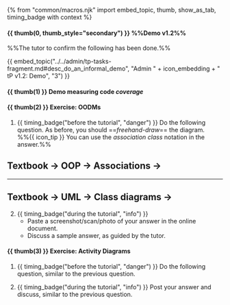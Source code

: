 {% from "common/macros.njk" import embed_topic, thumb, show_as_tab, timing_badge with context %}

#### {{ thumb(0, thumb_style="secondary") }} %%Demo v1.2%%

<div class="indented-level2">

%%The tutor to confirm the following has been done.%%

{{ embed_topic("../../admin/tp-tasks-fragment.md#desc_do_an_informal_demo", "Admin " + icon_embedding + " tP v1.2: Demo", "3") }}
</div>
<p/>

#### {{ thumb(1) }} Demo measuring code _coverage_

<include src="../../admin/common-tutorials-fragment.md#demo-test-coverage" />

#### {{ thumb(2) }} Exercise: OODMs

1. {{ timing_badge("before the tutorial", "danger") }} Do the following question. As before, you should ==_freehand-draw_== the diagram.<br>
  %%{{ icon_tip }} You can use the <trigger trigger="click" for="modal:context-target">_association class_ notation</trigger> in the answer.%%

<modal large header="Relevant textbook topics" id="modal:context-target">

## Textbook → OOP → Associations →

<include src="../../book/oop/associations/associationClasses/container-inParent-asPanel.md" boilerplate />

----

## Textbook → UML → Class diagrams →
<include src="../../book/uml/classDiagrams/associationClasses/container-inParent-asPanel.md" boilerplate />
</modal>

<div class="indented-level1">

<include src="../../book/modeling/modelingStructures/objectOrientedDomainModels/q-courseDomainModel.md" />
<p/>
</div>

2. {{ timing_badge("during the tutorial", "info") }}
   * Paste a screenshot/scan/photo of your answer in the online document.
   * Discuss a sample answer, as guided by the tutor.

#### {{ thumb(3) }} Exercise: Activity Diagrams

1. {{ timing_badge("before the tutorial", "danger") }} Do the following question, similar to the previous question.

<div class="indented-level1">

<include src="../../book/modeling/modelingBehaviors/activityDiagrams/q-modelWorkflowOfBurgerShop.md" />
<p/>
</div>

2. {{ timing_badge("during the tutorial", "info") }} Post your answer and discuss, similar to the previous question.
